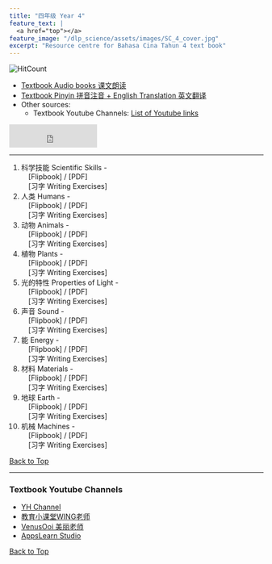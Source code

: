 ```yaml
---
title: "四年级 Year 4" 
feature_text: |
  <a href="top"></a>
feature_image: "/dlp_science/assets/images/SC_4_cover.jpg"
excerpt: "Resource centre for Bahasa Cina Tahun 4 text book"
---
```

![HitCount](https://hits.dwyl.com/multilingual-malaysian/dlp_science.svg?style=flat-square)

- [Textbook Audio books 课文朗读](#audio)
- [Textbook Pinyin 拼音注音 + English Translation 英文翻译](#pinyin)
- Other sources:
  - Textbook Youtube Channels: [List of Youtube links](#videos)

<iframe src="https://www.facebook.com/plugins/like.php?href=https%3A%2F%2Fmultilingual-malaysian.github.io%2FSRJKC_resources%2Fyear4%2F&width=174&layout=button_count&action=like&size=large&share=true&height=46&appId" width="174" height="46" style="border:none;overflow:hidden" scrolling="no" frameborder="0" allowfullscreen="true" allow="autoplay; clipboard-write; encrypted-media; picture-in-picture; web-share"></iframe>

---
1. 科学技能 Scientific Skills - <br />
   &emsp;[Flipbook] / [PDF]<br />
   &emsp;[习字 Writing Exercises]
2. 人类 Humans - <br />
   &emsp;[Flipbook] / [PDF]<br />
   &emsp;[习字 Writing Exercises]
3. 动物 Animals - <br />
   &emsp;[Flipbook] / [PDF]<br />
   &emsp;[习字 Writing Exercises]
4. 植物 Plants - <br />
   &emsp;[Flipbook] / [PDF]<br />
   &emsp;[习字 Writing Exercises]
5. 光的特性 Properties of Light - <br />
   &emsp;[Flipbook] / [PDF]<br />
   &emsp;[习字 Writing Exercises]
6. 声音 Sound - <br />
   &emsp;[Flipbook] / [PDF]<br />
   &emsp;[习字 Writing Exercises]
7. 能 Energy - <br />
   &emsp;[Flipbook] / [PDF]<br />
   &emsp;[习字 Writing Exercises]
8. 材料 Materials - <br />
   &emsp;[Flipbook] / [PDF]<br />
   &emsp;[习字 Writing Exercises]
9. 地球 Earth - <br />
   &emsp;[Flipbook] / [PDF]<br />
   &emsp;[习字 Writing Exercises]
10. 机械 Machines - <br />
   &emsp;[Flipbook] / [PDF]<br />
   &emsp;[习字 Writing Exercises]


[Back to Top](#top)

----
### Textbook Youtube Channels<a name="videos"></a>
- [YH Channel](https://youtube.com/playlist?list=PL5o5V0axbg-Or43lcH_sS59Ncqh4a20cy)
- [教育小课堂WING老师](https://youtube.com/playlist?list=PLLQYH_wAFVF8IgoWzYMBhoMIgiZelIkBA)
- [VenusOoi 美丽老师](https://youtube.com/playlist?list=PL4gfU1R9rYSFPKNnWZKMM-3gz6adk1Rz5)
- [AppsLearn Studio](https://youtube.com/playlist?list=PL3Y7BEk2qJAucz7J7WzCtyxRVaVqv4jX3)

[Back to Top](#top)
